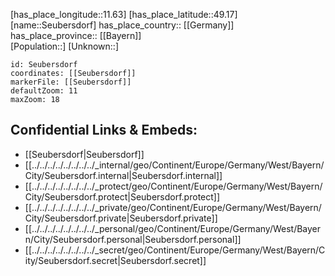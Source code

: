 ﻿---
location: [49.17,11.63] 
mapzoom: [7,12] 
mapmarker: city 
type: City
tags:
- geo/City


SpocWebEntityId: 34222
isDeleted: false
confidential: public

---
[has_place_longitude::11.63] 
[has_place_latitude::49.17] 
[name::Seubersdorf] 
has_place_country:: [[Germany]]  
has_place_province:: [[Bayern]]  
[Population::] 
[Unknown::] 


```leaflet
id: Seubersdorf
coordinates: [[Seubersdorf]] 
markerFile: [[Seubersdorf]] 
defaultZoom: 11 
maxZoom: 18
```


## Confidential Links & Embeds: 
- [[Seubersdorf|Seubersdorf]]  
- [[../../../../../../../../_internal/geo/Continent/Europe/Germany/West/Bayern/City/Seubersdorf.internal|Seubersdorf.internal]] 
- [[../../../../../../../../_protect/geo/Continent/Europe/Germany/West/Bayern/City/Seubersdorf.protect|Seubersdorf.protect]] 
- [[../../../../../../../../_private/geo/Continent/Europe/Germany/West/Bayern/City/Seubersdorf.private|Seubersdorf.private]] 
- [[../../../../../../../../_personal/geo/Continent/Europe/Germany/West/Bayern/City/Seubersdorf.personal|Seubersdorf.personal]] 
- [[../../../../../../../../_secret/geo/Continent/Europe/Germany/West/Bayern/City/Seubersdorf.secret|Seubersdorf.secret]] 
